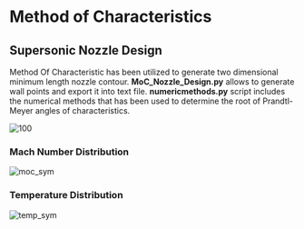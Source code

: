 # Method of Characteristics

## Supersonic Nozzle Design

Method Of Characteristic has been utilized to generate two dimensional minimum length nozzle contour. **MoC_Nozzle_Design.py** allows to generate wall points and export it into text file. **numericmethods.py** script includes the numerical methods that has been used to determine the root of Prandtl-Meyer angles of characteristics.

![100](https://user-images.githubusercontent.com/65715006/87959477-dc730d00-caaa-11ea-8452-5183c0060ef8.png)

### Mach Number Distribution

![moc_sym](https://user-images.githubusercontent.com/65715006/90345437-6c5b9680-e018-11ea-936e-0875197e20c3.png)

### Temperature Distribution

![temp_sym](https://user-images.githubusercontent.com/65715006/90345443-78dfef00-e018-11ea-8402-c67257555e4d.png)





